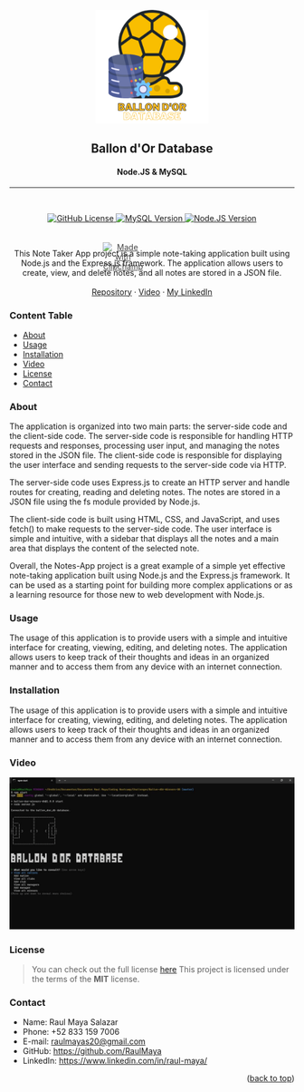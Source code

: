 <!-- PROJECT LOGO -->
<br />
<div align="center">
  <a href="https://github.com/RaulMaya/Ballon-dOr-Winners-DB">
    <img src="./icon/ballondor.png" alt="Logo" width="200" height="200">
  </a>

  <h2 align="center">Ballon d'Or Database</h2>
  <h4 align="center">Node.JS & MySQL</h4>

---

<br/>
<p align="center">
    <a href="LICENSE" target="_blank">
        <img src="https://img.shields.io/badge/License-MIT-lime.svg" alt="GitHub License">
    </a>
    <a href="https://www.mysql.com/" target="_blank">
        <img src="https://img.shields.io/badge/MySQL-v8.0.32-blue.svg" alt="MySQL Version">
    </a>
    <a href="https://nodejs.org/en/docs/" target="_blank">
        <img src="https://img.shields.io/badge/node.js-v16.15.1-green.svg" alt="Node.JS Version">
    </a>
    <div style="position:relative;width:fit-content;height:fit-content;">
            <a style="position:absolute;top:20px;right:1rem;opacity:0.8;" href="https://clipchamp.com/watch/zv51AufUdjY?utm_source=embed&utm_medium=embed&utm_campaign=watch">
                <img style="height:22px;" src="https://clipchamp.com/e.svg" alt="Made with Clipchamp" />
            </a>
    </div>
</p>
<br/>

<p align="center">
This Note Taker App project is a simple note-taking application built using Node.js and the Express.js framework. The application allows users to create, view, and delete notes, and all notes are stored in a JSON file.
    <br />
    <br />
    <a href="https://github.com/RaulMaya/Ballon-dOr-Winners-DB">Repository</a>    
    ·
    <a href="https://express-notiz-block.herokuapp.com/">Video</a>
    ·
    <a href="https://www.linkedin.com/in/raul-maya/">My LinkedIn</a>

  </p>
</div>

### Content Table

- [About](#about)
- [Usage](#usage)
- [Installation](#installation)
- [Video](#video)
- [License](#license)
- [Contact](#contact)

### About

<p>The application is organized into two main parts: the server-side code and the client-side code. The server-side code is responsible for handling HTTP requests and responses, processing user input, and managing the notes stored in the JSON file. The client-side code is responsible for displaying the user interface and sending requests to the server-side code via HTTP.</p>

<p>The server-side code uses Express.js to create an HTTP server and handle routes for creating, reading and deleting notes. The notes are stored in a JSON file using the fs module provided by Node.js.</p>

<p>The client-side code is built using HTML, CSS, and JavaScript, and uses fetch() to make requests to the server-side code. The user interface is simple and intuitive, with a sidebar that displays all the notes and a main area that displays the content of the selected note.</p>

<p>Overall, the Notes-App project is a great example of a simple yet effective note-taking application built using Node.js and the Express.js framework. It can be used as a starting point for building more complex applications or as a learning resource for those new to web development with Node.js.
</p>

### Usage

<p>The usage of this application is to provide users with a simple and intuitive interface for creating, viewing, editing, and deleting notes. The application allows users to keep track of their thoughts and ideas in an organized manner and to access them from any device with an internet connection.</p>

### Installation

<p>The usage of this application is to provide users with a simple and intuitive interface for creating, viewing, editing, and deleting notes. The application allows users to keep track of their thoughts and ideas in an organized manner and to access them from any device with an internet connection.</p>

### Video
<a href="https://github.com/RaulMaya/Ballon-dOr-Winners-DB">
<img src="icon/app.gif" alt="Application behavior gif">
</a>
 
### License

> You can check out the full license [here](https://github.com/RaulMaya/Ballon-dOr-Winners-DB/blob/master/LICENSE)
> This project is licensed under the terms of the **MIT** license.

### Contact

- Name: Raul Maya Salazar
- Phone: +52 833 159 7006
- E-mail: raulmayas20@gmail.com
- GitHub: https://github.com/RaulMaya
- LinkedIn: https://www.linkedin.com/in/raul-maya/

<p align="right">(<a href="#top">back to top</a>)</p>
